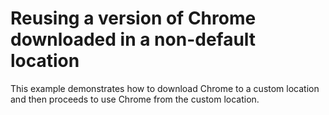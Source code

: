 ﻿# Reusing a version of Chrome downloaded in a non-default location

This example demonstrates how to download Chrome to a custom location and then 
proceeds to use Chrome from the custom location.
